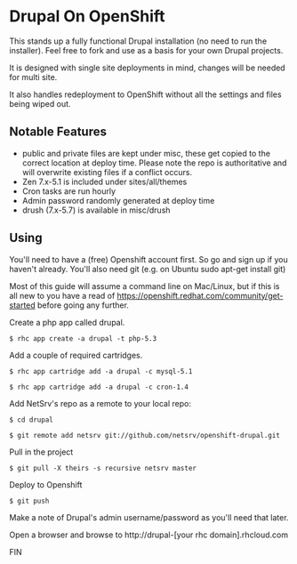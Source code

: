 Drupal On OpenShift
===================

This stands up a fully functional Drupal installation (no need to run the
 installer).  Feel free to fork and use as a basis for your own Drupal projects.

It is designed with single site deployments in mind, changes will be needed for multi site.

It also handles redeployment to OpenShift without all the settings and files being wiped out.

Notable Features
----------------
- public and private files are kept under misc, these get copied to the correct
location at deploy time.  Please note the repo is authoritative and will overwrite
existing files if a conflict occurs.
- Zen 7.x-5.1 is included under sites/all/themes
- Cron tasks are run hourly
- Admin password randomly generated at deploy time
- drush (7.x-5.7) is available in misc/drush

Using
-----

You'll need to have a (free) Openshift account first.  So go and sign up if
you haven't already.  You'll also need git (e.g. on Ubuntu sudo apt-get install git)

Most of this guide will assume a command line on Mac/Linux, but if this is all
new to you have a read of https://openshift.redhat.com/community/get-started before
going any further.

Create a php app called drupal.

`$ rhc app create -a drupal -t php-5.3`

Add a couple of required cartridges.

`$ rhc app cartridge add -a drupal -c mysql-5.1`

`$ rhc app cartridge add -a drupal -c cron-1.4`

Add NetSrv's repo as a remote to your local repo:

`$ cd drupal`

`$ git remote add netsrv git://github.com/netsrv/openshift-drupal.git`

Pull in the project

`$ git pull -X theirs -s recursive netsrv master`

Deploy to Openshift

`$ git push`

Make a note of Drupal's admin username/password as you'll need that later.

Open a browser and browse to http://drupal-[your rhc domain].rhcloud.com

FIN
